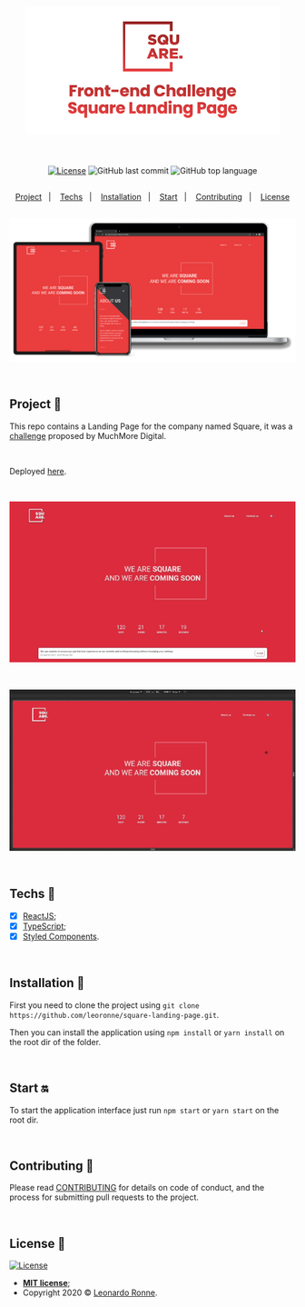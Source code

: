 <p align="center">
  <img src="src\assets\img\transparentBanner.png" />
</p>

<br>

<div align="center" style="margin: 20px; text-align: center">

[![License](http://img.shields.io/:license-mit-blue.svg?style=flat-square)](http://badges.mit-license.org)
![GitHub last commit](https://img.shields.io/github/last-commit/leoronne/square-landing-page?color=green&style=flat-square)
![GitHub top language](https://img.shields.io/github/languages/top/leoronne/square-landing-page?style=flat-square)

</div>

##

<p align="center">
  <a href="#project-star2">Project</a>&nbsp;&nbsp;&nbsp;|&nbsp;&nbsp;&nbsp;
  <a href="#techs-rocket">Techs</a>&nbsp;&nbsp;&nbsp;|&nbsp;&nbsp;&nbsp;
  <a href="#installation-wrench">Installation</a>&nbsp;&nbsp;&nbsp;|&nbsp;&nbsp;&nbsp;
  <a href="#start-on">Start</a>&nbsp;&nbsp;&nbsp;|&nbsp;&nbsp;&nbsp;
  <a href="#contributing-">Contributing</a>&nbsp;&nbsp;&nbsp;|&nbsp;&nbsp;&nbsp;
  <a href="#license-memo">License</a>
</p>

##

<p align="center">
  <img src="src\assets\img\banner.png" />
</p>

<br>

## Project :star2:

This repo contains a Landing Page for the company named Square, it was a [challenge](https://github.com/muchmore-digital/frontend-challenge) proposed by MuchMore Digital.

<br>

Deployed [here](https://square.frontend-challenge.ronne.dev/).

<br>

<p align="center">
  <img src="src\assets\img\square-1.gif"/>
</p>

<br>

<p align="center">
  <img src="src\assets\img\square-2.gif"/>
</p>

<br>

## Techs :rocket:

- [x] [ReactJS](https://reactjs.org);
- [x] [TypeScript](https://www.typescriptlang.org/);
- [x] [Styled Components](https://styled-components.com/).

<br>

## Installation :wrench:

First you need to clone the project using `git clone https://github.com/leoronne/square-landing-page.git`.

Then you can install the application using `npm install` or `yarn install` on the root dir of the folder.

<br>

## Start :on:

To start the application interface just run `npm start` or `yarn start` on the root dir.

<br>

## Contributing 🤔

Please read [CONTRIBUTING](https://github.com/leoronne/square-landing-page/blob/master/CONTRIBUTING.md) for details on code of conduct, and the process for submitting pull requests to the project.

<br>

## License :memo:

[![License](http://img.shields.io/:license-mit-blue.svg?style=flat-square)](http://badges.mit-license.org)

- **[MIT license](https://github.com/leoronne/square-landing-page/blob/master/LICENSE)**;
- Copyright 2020 © <a href="https://github.com/leoronne" target="_blank">Leonardo Ronne</a>.

##
